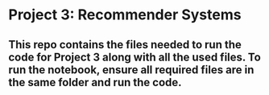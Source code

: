 # Project 3: Recommender Systems

## This repo contains the files needed to run the code for Project 3 along with all the used files. To run the notebook, ensure all required files are in the same folder and run the code. 
